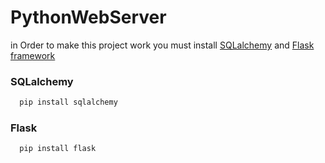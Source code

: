 # PythonWebServer
in Order to make this project work you must install [SQLalchemy](http://www.sqlalchemy.org) and [Flask framework](flask.pocoo.org)

### SQLalchemy
```Bash
  pip install sqlalchemy
```


### Flask

```Bash
  pip install flask
```


